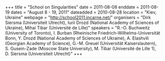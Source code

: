 +++
title = "School on Singularities"
date = 2011-08-08
enddate = 2011-08-19
dates = "August 8 - 19, 2011"
dateadded = 2010-08-28
location = "Kiev, Ukraine"
webpage = "http://school2011.incarne.net/"
organisers = "Dirk Siersma (Universiteit Utrecht), Iurii Drozd (National Academy of Sciences of Ukraine), Mihai Tibar (Université de Lille)"
speakers = "R.-O. Buchweitz (University of Toronto), I. Burban (Rheinische Friedrich-Wilhelms-Universität Bonn, Y. Drozd (National Academy of Sciences of Ukraine), A. Elashvili (Georgian Academy of Science), G.-M. Greuel (Universität Kaiserslautern), S. Gusein-Zade (Moscow State University), M. Tibar (Université de Lille 1), D. Siersma (Universiteit Utrecht)"
+++
